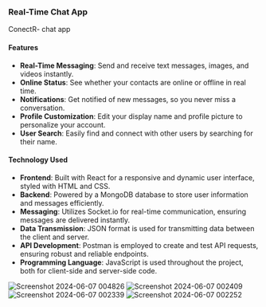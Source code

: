 ### Real-Time Chat App
ConectR- chat app

#### Features
- **Real-Time Messaging**: Send and receive text messages, images, and videos instantly.
- **Online Status**: See whether your contacts are online or offline in real time.
- **Notifications**: Get notified of new messages, so you never miss a conversation.
- **Profile Customization**: Edit your display name and profile picture to personalize your account.
- **User Search**: Easily find and connect with other users by searching for their name.

#### Technology Used
- **Frontend**: Built with React for a responsive and dynamic user interface, styled with HTML and CSS.
- **Backend**: Powered by a MongoDB database to store user information and messages efficiently.
- **Messaging**: Utilizes Socket.io for real-time communication, ensuring messages are delivered instantly.
- **Data Transmission**: JSON format is used for transmitting data between the client and server.
- **API Development**: Postman is employed to create and test API requests, ensuring robust and reliable endpoints.
- **Programming Language**: JavaScript is used throughout the project, both for client-side and server-side code.



![Screenshot 2024-06-07 004826](https://github.com/b-u-g-g/connectr-chat-app/assets/147278023/9ff7529f-479d-4c28-a5a4-72f465c232a3)
![Screenshot 2024-06-07 002409](https://github.com/b-u-g-g/connectr-chat-app/assets/147278023/3d748d79-ed48-45ab-a184-8874c3fe6354)
![Screenshot 2024-06-07 002339](https://github.com/b-u-g-g/connectr-chat-app/assets/147278023/27bccbd2-a486-4255-8676-fc8a8b35526c)
![Screenshot 2024-06-07 002252](https://github.com/b-u-g-g/connectr-chat-app/assets/147278023/8597fc1b-321c-4e3b-b49e-fdee7d12bb8e)



